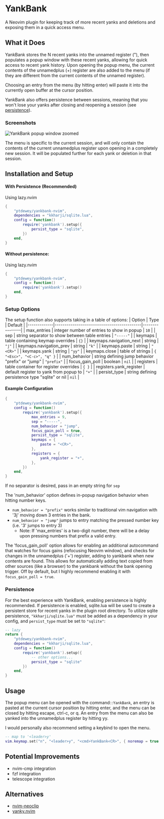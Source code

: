 # YankBank

A Neovim plugin for keeping track of more recent yanks and deletions and exposing them in a quick access menu.

## What it Does

YankBank stores the N recent yanks into the unnamed register ("), then populates a popup window with these recent yanks, allowing for quick access to recent yank history.
Upon opening the popup menu, the current contents of the unnamedplus (+) register are also added to the menu (if they are different from the current contents of the unnamed register).

Choosing an entry from the menu (by hitting enter) will paste it into the currently open buffer at the cursor position.

YankBank also offers persistence between sessions, meaning that you won't lose your yanks after closing and reopening a session (see [persistence](#Persistence)).

### Screenshots

![YankBank popup window zoomed](assets/screenshot-2.png)

The menu is specific to the current session, and will only contain the contents of the current unnamedplus register upon opening in a completely new session.
It will be populated further for each yank or deletion in that session.

## Installation and Setup

#### With Persistence (Recommended)

Using lazy.nvim
```lua
{
    "ptdewey/yankbank-nvim",
    dependencies = "kkharji/sqlite.lua",
    config = function()
        require('yankbank').setup({
            persist_type = "sqlite",
        })
    end,
}
```

#### Without persistence:

Using lazy.nvim
```lua
{
    "ptdewey/yankbank-nvim",
    config = function()
        require('yankbank').setup()
    end,
}
```

### Setup Options

The setup function also supports taking in a table of options:
| Option | Type | Default |
|-------------|--------------------------------------------|----------------|
| max_entries | integer number of entries to show in popup | `10` |
| sep | string separator to show between table entries | `"-----"` |
| keymaps | table containing keymap overrides | `{}` |
| keymaps.navigation_next | string | `"j"` |
| keymaps.navigation_prev | string | `"k"` |
| keymaps.paste | string | `"<CR>"` |
| keymaps.yank | string | `"yy"` |
| keymaps.close | table of strings | `{ "<Esc>", "<C-c>", "q" }` |
| num_behavior | string defining jump behavior "prefix" or "jump" | `"prefix"` |
| focus_gain_poll | boolean | `nil` |
| registers | table container for register overrides | `{ }` |
| registers.yank_register | default register to yank from popup to | `"+"` |
| persist_type | string defining persistence type "sqlite" or nil | `nil` |


#### Example Configuration

```lua
{
    "ptdewey/yankbank-nvim",
    config = function()
        require('yankbank').setup({
            max_entries = 9,
            sep = "-----",
            num_behavior = "jump",
            focus_gain_poll = true,
            persist_type = "sqlite",
            keymaps = {
                paste = "<CR>",
            },
            registers = {
                yank_register = "+",
            },
        })
    end,
}
```

If no separator is desired, pass in an empty string for `sep`

The 'num_behavior' option defines in-popup navigation behavior when hitting number keys.
- `num_behavior = "prefix"` works similar to traditional vim navigation with '3j' moving down 3 entries in the bank.
- `num_behavior = "jump"` jumps to entry matching the pressed number key (i.e. '3' jumps to entry 3)
    - Note: If 'max_entries' is a two-digit number, there will be a delay upon pressing numbers that prefix a valid entry.

The 'focus_gain_poll' option allows for enabling an additional autocommand that watches for focus gains (refocusing Neovim window), and checks for changes in the unnamedplus ('+') register, adding to yankbank when new contents are found. This allows for automatically adding text copied from other sources (like a browser) to the yankbank without the bank opening trigger. Off by default, but I highly recommend enabling it with `focus_gain_poll = true`.

### Persistence
For the best experience with YankBank, enabling persistence is highly recommended.
If persistence is enabled, sqlite.lua will be used to create a persistent store for recent yanks in the plugin root directory.
To utilize sqlite persistence, `"kkharji/sqlite.lua"` must be added as a dependency in your config, and `persist_type` must be set to `"sqlite"`:

```lua
-- lazy
return {
    "ptdewey/yankbank-nvim",
    dependencies = "kkharji/sqlite.lua",
    config = function()
        require('yankbank').setup({
            -- other options...
            persist_type = "sqlite"
        })
    end,
}
```


## Usage

The popup menu can be opened with the command:`:YankBank`, an entry is pasted at the current cursor position by hitting enter, and the menu can be closed by hitting escape, ctrl-c, or q.
An entry from the menu can also be yanked into the unnamedplus register by hitting yy.

I would personally also recommend setting a keybind to open the menu.
```lua
-- map to '<leader>y'
vim.keymap.set("n", "<leader>y", "<cmd>YankBank<CR>", { noremap = true })
```

<!-- TODO: add section for api -->

## Potential Improvements
- nvim-cmp integration
- fzf integration
- telescope integration

## Alternatives

- [nvim-neoclip](https://github.com/AckslD/nvim-neoclip.lua)
- [yanky.nvim](https://github.com/gbprod/yanky.nvim)

